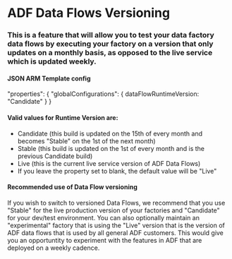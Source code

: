 # ADF Data Flows Versioning

### This is a feature that will allow you to test your data factory data flows by executing your factory on a version that only updates on a monthly basis, as opposed to the live service which is updated weekly.

#### JSON ARM Template config

"properties": {
"globalConfigurations": {
dataFlowRuntimeVersion: "Candidate"
}
}

#### Valid values for Runtime Version are:
* Candidate (this build is updated on the 15th of every month and becomes "Stable" on the 1st of the next month)
* Stable (this build is updated on the 1st of every month and is the previous Candidate build)
* Live (this is the current live service version of ADF Data Flows)
* If you leave the property set to blank, the default value will be "Live"

#### Recommended use of Data Flow versioning

If you wish to switch to versioned Data Flows, we recommend that you use "Stable" for the live production version of your factories and "Candidate" for your dev/test environment. You can also optionally maintain an "experimental" factory that is using the "Live" version that is the version of ADF data flows that is used by all general ADF customers. This would give you an opportuntity to experiment with the features in ADF that are deployed on a weekly cadence.
